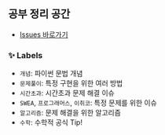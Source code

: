 ## 공부 정리 공간
- [Issues 바로가기](https://github.com/algorithm-zone/miyoung-zone/issues?q=is%3Aissue+is%3Aclosed)

### ✨ Labels
- `개념`: 파이썬 문법 개념
- `문제풀이`: 특정 구현을 위한 여러 방법
- `시간초과`: 시간초과 문제 해결 이슈
- `SWEA`, `프로그래머스`, `이취코`: 특정 문제를 위한 이슈
- `알고리즘`: 문제 해결을 위한 알고리즘
- `수학`: 수학적 공식 Tip!
